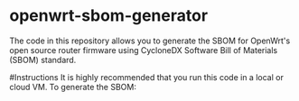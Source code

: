 # openwrt-sbom-generator
The code in this repository allows you to generate the SBOM for OpenWrt's open source router firmware using CycloneDX Software Bill of Materials (SBOM) standard. 

#Instructions 
It is highly recommended that you run this code in a local or cloud VM. To generate the SBOM: 
